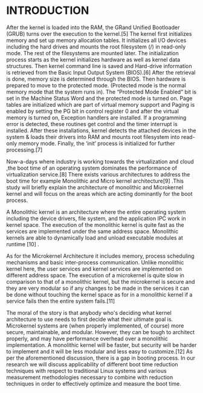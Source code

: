 # INTRODUCTION

After the kernel is loaded into the RAM, the GRand Unified Bootloader (GRUB) turns over the execution to the kernel.[5]  The kernel first initializes memory and set up memory allocation tables. It initializes all I/O devices including the hard drives and mounts the root filesystem (/) in read-only mode. The rest of the filesystems are mounted later. The initialization process starts as the kernel initializes hardware as well as kernel data structures. Then kernel command line is saved and Hard-drive information is retrieved from the Basic Input Output System (BIOS).[6]  After the retrieval is done, memory size is determined through the BIOS. Then hardware is prepared to move to the protected mode. (Protected mode is the normal memory mode that the system runs in). The “Protected Mode Enabled” bit is set in the Machine Status Word and the protected mode is turned on. Page tables are initialized which are part of virtual memory support and Paging is enabled by setting the PG bit in control register 0 and after the virtual memory is turned on, Exception handlers are installed. If a programming error is detected, these routines get control and the timer interrupt is installed. After these installations, kernel detects the attached devices in the system & loads their drivers into RAM and mounts root filesystem into read-only memory mode. Finally, the ‘init’ process is initialized for further processing.[7] 

Now-a-days where industry is working towards the virtualization and cloud ,the boot time of an operating system dominates the performance of virtualization service.[8]  There exists various architectures to address the boot time for example Monolithic and Micro kernel architecture[9] .This study will briefly explain the architecture of monolithic and Microkernel kernel and will focus on the areas which are acting dominantly for the boot process.

A Monolithic kernel is an architecture where the entire operating system including the device drivers, file system, and the application IPC work in kernel space. The execution of the monolithic kernel is quite fast as the services are implemented under the same address space. Monolithic kernels are able to dynamically load and unload executable modules at runtime [10] .

As for the Microkernel Architecture it includes memory, process scheduling mechanisms and basic inter-process communication. Unlike monolithic kernel here, the user services and kernel services are implemented on different address space. The execution of a microkernel is quite slow in comparison to that of a monolithic kernel, but the microkernel is secure and they are very modular so if any changes to be made in the services it can be done without touching the kernel space as for in a monolithic kernel if a service fails then the entire system fails.[11] 

The moral of the story is that anybody who's deciding what kernel architecture to use needs to first decide what their ultimate goal is. Microkernel systems are (when properly implemented, of course) more secure, maintainable, and modular. However, they can be tough to architect properly, and may have performance overhead over a monolithic implementation. A monolithic kernel will be faster, but security will be harder to implement and it will be less modular and less easy to customize.[12]  As per the aforementioned discussion, there is a gap in booting process. In our research we will discuss applicability of different boot time reduction techniques with respect to traditional Linux systems and various measurement methodologies necessary to combine with reduction techniques in order to effectively optimize and measure the boot time.
